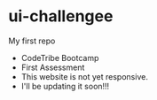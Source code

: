 # ui-challengee
My first repo
- CodeTribe Bootcamp
- First Assessment 
- This website is not yet responsive.
- I'll be updating it soon!!!
